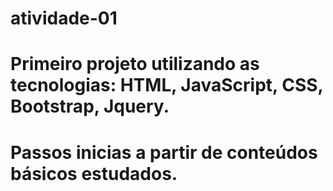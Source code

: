 # atividade-01
# Primeiro projeto utilizando as tecnologias: HTML, JavaScript, CSS, Bootstrap, Jquery.
# Passos inicias a partir de conteúdos básicos estudados.
